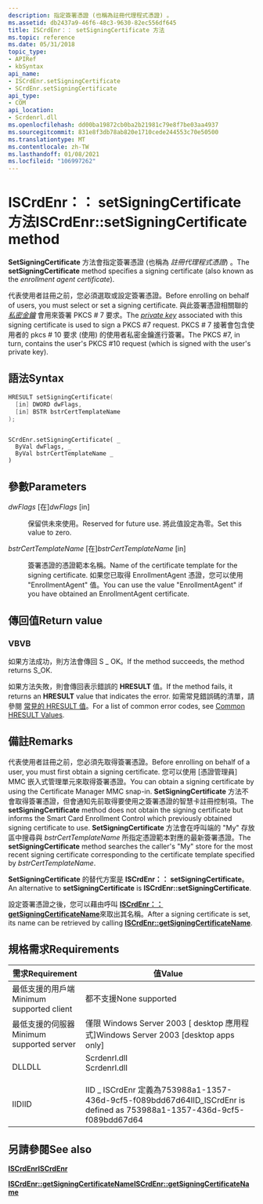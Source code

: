 ```yaml
---
description: 指定簽署憑證 (也稱為註冊代理程式憑證) 。
ms.assetid: db2437a9-46f6-48c3-9630-82ec556df645
title: ISCrdEnr：： setSigningCertificate 方法
ms.topic: reference
ms.date: 05/31/2018
topic_type:
- APIRef
- kbSyntax
api_name:
- ISCrdEnr.setSigningCertificate
- SCrdEnr.setSigningCertificate
api_type:
- COM
api_location:
- Scrdenrl.dll
ms.openlocfilehash: dd00ba19872cb0ba2b21981c79e8f7be03aa4937
ms.sourcegitcommit: 831e8f3db78ab820e1710cede244553c70e50500
ms.translationtype: MT
ms.contentlocale: zh-TW
ms.lasthandoff: 01/08/2021
ms.locfileid: "106997262"
---
```

# <a name="iscrdenrsetsigningcertificate-method"></a><span data-ttu-id="6eeff-103">ISCrdEnr：： setSigningCertificate 方法</span><span class="sxs-lookup"><span data-stu-id="6eeff-103">ISCrdEnr::setSigningCertificate method</span></span>

<span data-ttu-id="6eeff-104">**SetSigningCertificate** 方法會指定簽署憑證 (也稱為 *註冊代理程式憑證*) 。</span><span class="sxs-lookup"><span data-stu-id="6eeff-104">The **setSigningCertificate** method specifies a signing certificate (also known as the *enrollment agent certificate*).</span></span>

<span data-ttu-id="6eeff-105">代表使用者註冊之前，您必須選取或設定簽署憑證。</span><span class="sxs-lookup"><span data-stu-id="6eeff-105">Before enrolling on behalf of users, you must select or set a signing certificate.</span></span> <span data-ttu-id="6eeff-106">與此簽署憑證相關聯的 [*私密金鑰*](../secgloss/p-gly.md) 會用來簽署 PKCS \# 7 要求。</span><span class="sxs-lookup"><span data-stu-id="6eeff-106">The [*private key*](../secgloss/p-gly.md) associated with this signing certificate is used to sign a PKCS \#7 request.</span></span> <span data-ttu-id="6eeff-107">PKCS \# 7 接著會包含使用者的 pkcs \# 10 要求 (使用) 的使用者私密金鑰進行簽署。</span><span class="sxs-lookup"><span data-stu-id="6eeff-107">The PKCS \#7, in turn, contains the user's PKCS \#10 request (which is signed with the user's private key).</span></span>

## <a name="syntax"></a><span data-ttu-id="6eeff-108">語法</span><span class="sxs-lookup"><span data-stu-id="6eeff-108">Syntax</span></span>


```C++
HRESULT setSigningCertificate(
  [in] DWORD dwFlags,
  [in] BSTR bstrCertTemplateName
);
```


```VB

SCrdEnr.setSigningCertificate( _
  ByVal dwFlags, _
  ByVal bstrCertTemplateName _
)
```





## <a name="parameters"></a><span data-ttu-id="6eeff-109">參數</span><span class="sxs-lookup"><span data-stu-id="6eeff-109">Parameters</span></span>

<dl> <dt>

<span data-ttu-id="6eeff-110">*dwFlags* \[在\]</span><span class="sxs-lookup"><span data-stu-id="6eeff-110">*dwFlags* \[in\]</span></span>
</dt> <dd>

<span data-ttu-id="6eeff-111">保留供未來使用。</span><span class="sxs-lookup"><span data-stu-id="6eeff-111">Reserved for future use.</span></span> <span data-ttu-id="6eeff-112">將此值設定為零。</span><span class="sxs-lookup"><span data-stu-id="6eeff-112">Set this value to zero.</span></span>

</dd> <dt>

<span data-ttu-id="6eeff-113">*bstrCertTemplateName* \[在\]</span><span class="sxs-lookup"><span data-stu-id="6eeff-113">*bstrCertTemplateName* \[in\]</span></span>
</dt> <dd>

<span data-ttu-id="6eeff-114">簽署憑證的憑證範本名稱。</span><span class="sxs-lookup"><span data-stu-id="6eeff-114">Name of the certificate template for the signing certificate.</span></span> <span data-ttu-id="6eeff-115">如果您已取得 EnrollmentAgent 憑證，您可以使用 "EnrollmentAgent" 值。</span><span class="sxs-lookup"><span data-stu-id="6eeff-115">You can use the value "EnrollmentAgent" if you have obtained an EnrollmentAgent certificate.</span></span>

</dd> </dl>

## <a name="return-value"></a><span data-ttu-id="6eeff-116">傳回值</span><span class="sxs-lookup"><span data-stu-id="6eeff-116">Return value</span></span>

### <a name="vb"></a><span data-ttu-id="6eeff-117">VB</span><span class="sxs-lookup"><span data-stu-id="6eeff-117">VB</span></span>

<span data-ttu-id="6eeff-118">如果方法成功，則方法會傳回 S \_ OK。</span><span class="sxs-lookup"><span data-stu-id="6eeff-118">If the method succeeds, the method returns S\_OK.</span></span>

<span data-ttu-id="6eeff-119">如果方法失敗，則會傳回表示錯誤的 **HRESULT** 值。</span><span class="sxs-lookup"><span data-stu-id="6eeff-119">If the method fails, it returns an **HRESULT** value that indicates the error.</span></span> <span data-ttu-id="6eeff-120">如需常見錯誤碼的清單，請參閱 [常見的 HRESULT 值](common-hresult-values.md)。</span><span class="sxs-lookup"><span data-stu-id="6eeff-120">For a list of common error codes, see [Common HRESULT Values](common-hresult-values.md).</span></span>

## <a name="remarks"></a><span data-ttu-id="6eeff-121">備註</span><span class="sxs-lookup"><span data-stu-id="6eeff-121">Remarks</span></span>

<span data-ttu-id="6eeff-122">代表使用者註冊之前，您必須先取得簽署憑證。</span><span class="sxs-lookup"><span data-stu-id="6eeff-122">Before enrolling on behalf of a user, you must first obtain a signing certificate.</span></span> <span data-ttu-id="6eeff-123">您可以使用 [憑證管理員] MMC 嵌入式管理單元來取得簽署憑證。</span><span class="sxs-lookup"><span data-stu-id="6eeff-123">You can obtain a signing certificate by using the Certificate Manager MMC snap-in.</span></span> <span data-ttu-id="6eeff-124">**SetSigningCertificate** 方法不會取得簽署憑證，但會通知先前取得要使用之簽署憑證的智慧卡註冊控制項。</span><span class="sxs-lookup"><span data-stu-id="6eeff-124">The **setSigningCertificate** method does not obtain the signing certificate but informs the Smart Card Enrollment Control which previously obtained signing certificate to use.</span></span> <span data-ttu-id="6eeff-125">**SetSigningCertificate** 方法會在呼叫端的 "My" 存放區中搜尋與 *bstrCertTemplateName* 所指定憑證範本對應的最新簽署憑證。</span><span class="sxs-lookup"><span data-stu-id="6eeff-125">The **setSigningCertificate** method searches the caller's "My" store for the most recent signing certificate corresponding to the certificate template specified by *bstrCertTemplateName*.</span></span>

<span data-ttu-id="6eeff-126">**SetSigningCertificate** 的替代方案是 **ISCrdEnr：： setSigningCertificate**。</span><span class="sxs-lookup"><span data-stu-id="6eeff-126">An alternative to **setSigningCertificate** is **ISCrdEnr::setSigningCertificate**.</span></span>

<span data-ttu-id="6eeff-127">設定簽署憑證之後，您可以藉由呼叫 [**ISCrdEnr：： getSigningCertificateName**](iscrdenr-getsigningcertificatename.md)來取出其名稱。</span><span class="sxs-lookup"><span data-stu-id="6eeff-127">After a signing certificate is set, its name can be retrieved by calling [**ISCrdEnr::getSigningCertificateName**](iscrdenr-getsigningcertificatename.md).</span></span>

## <a name="requirements"></a><span data-ttu-id="6eeff-128">規格需求</span><span class="sxs-lookup"><span data-stu-id="6eeff-128">Requirements</span></span>



| <span data-ttu-id="6eeff-129">需求</span><span class="sxs-lookup"><span data-stu-id="6eeff-129">Requirement</span></span> | <span data-ttu-id="6eeff-130">值</span><span class="sxs-lookup"><span data-stu-id="6eeff-130">Value</span></span> |
|-------------------------------------|-----------------------------------------------------------------------------------------|
| <span data-ttu-id="6eeff-131">最低支援的用戶端</span><span class="sxs-lookup"><span data-stu-id="6eeff-131">Minimum supported client</span></span><br/> | <span data-ttu-id="6eeff-132">都不支援</span><span class="sxs-lookup"><span data-stu-id="6eeff-132">None supported</span></span><br/>                                                               |
| <span data-ttu-id="6eeff-133">最低支援的伺服器</span><span class="sxs-lookup"><span data-stu-id="6eeff-133">Minimum supported server</span></span><br/> | <span data-ttu-id="6eeff-134">僅限 Windows Server 2003 \[ desktop 應用程式\]</span><span class="sxs-lookup"><span data-stu-id="6eeff-134">Windows Server 2003 \[desktop apps only\]</span></span><br/>                                    |
| <span data-ttu-id="6eeff-135">DLL</span><span class="sxs-lookup"><span data-stu-id="6eeff-135">DLL</span></span><br/>                      | <dl> <span data-ttu-id="6eeff-136"><dt>Scrdenrl.dll</dt></span><span class="sxs-lookup"><span data-stu-id="6eeff-136"><dt>Scrdenrl.dll</dt></span></span> </dl> |
| <span data-ttu-id="6eeff-137">IID</span><span class="sxs-lookup"><span data-stu-id="6eeff-137">IID</span></span><br/>                      | <span data-ttu-id="6eeff-138">IID \_ ISCrdEnr 定義為753988a1-1357-436d-9cf5-f089bdd67d64</span><span class="sxs-lookup"><span data-stu-id="6eeff-138">IID\_ISCrdEnr is defined as 753988a1-1357-436d-9cf5-f089bdd67d64</span></span><br/>             |



## <a name="see-also"></a><span data-ttu-id="6eeff-139">另請參閱</span><span class="sxs-lookup"><span data-stu-id="6eeff-139">See also</span></span>

<dl> <dt>

[<span data-ttu-id="6eeff-140">**ISCrdEnr**</span><span class="sxs-lookup"><span data-stu-id="6eeff-140">**ISCrdEnr**</span></span>](iscrdenr.md)
</dt> <dt>

[<span data-ttu-id="6eeff-141">**ISCrdEnr::getSigningCertificateName**</span><span class="sxs-lookup"><span data-stu-id="6eeff-141">**ISCrdEnr::getSigningCertificateName**</span></span>](iscrdenr-getsigningcertificatename.md)
</dt> </dl>

 

 
